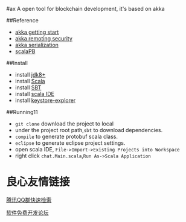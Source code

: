 #ax
A open tool for blockchain development, it's based on akka

##Reference
- [akka getting start](http://doc.akka.io/docs/akka/current/intro/getting-started.html)
- [akka remoting security](http://doc.akka.io/docs/akka/current/scala/remoting.html)
- [akka serialization](http://doc.akka.io/docs/akka/current/scala/serialization.html)
- [scalaPB](https://scalapb.github.io/)

##Install
- install [jdk8+](http://www.oracle.com/technetwork/java/javase/downloads/jdk8-downloads-2133151.html)
- install [Scala](https://www.scala-lang.org/download/)
- install [SBT](http://www.scala-sbt.org/release/docs/Setup.html)
- install [scala IDE](http://scala-ide.org/)
- install [keystore-explorer](http://keystore-explorer.org/) 

##Running11
- `git clone` download the project to local
- under the project root path,`sbt` to download dependencies.
- `compile` to  generate protobuf scala class.
- `eclipse` to generate eclipse project settings.
- open scala IDE, `File->Import->Existing Projects into Workspace`
- right click `chat.Main.scala`,`Run As->Scala Application`


 # 良心友情链接

[腾讯QQ群快速检索](http://u.720life.cn/s/8cf73f7c)

[软件免费开发论坛](http://u.720life.cn/s/bbb01dc0)
